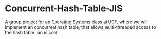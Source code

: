 # Concurrent-Hash-Table-JIS
A group project for an Operating Systems class at UCF, where we will implement an concurrent hash table, that allows multi-threaded access to the hash table.
ian is cool